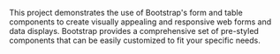 This project demonstrates the use of Bootstrap's form and table components to create visually appealing and responsive web forms and data displays. Bootstrap provides a comprehensive set of pre-styled components that can be easily customized to fit your specific needs.
